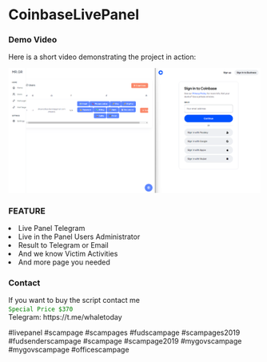 # CoinbaseLivePanel

<h3>Demo Video</h3>
Here is a short video demonstrating the project in action:<br>

[![Watch the video](https://raw.githubusercontent.com/MrGreedTools/CoinbaseLivePanel/main/image.png)](https://raw.githubusercontent.com/MrGreedTools/CoinbaseLivePanel/main/Coinbase%20Live%20Panel.mp4)

<h3>FEATURE</h3>
<li> Live Panel Telegram</li>
<li> Live in the Panel Users Administrator</li>
<li> Result to Telegram or Email</li>
<li> And we know Victim Activities</li>
<li> And more page you needed</li>

<h3>Contact</h3>
If you want to buy the script contact me<br>
<code style="color : green">Special Price $370</code>
<br>
Telegram: https://t.me/whaletoday

#livepanel #scampage #scampages #fudscampage #scampages2019 #fudsenderscampage #scampage #scampage2019 #mygovscampage #mygovscampage #officescampage
